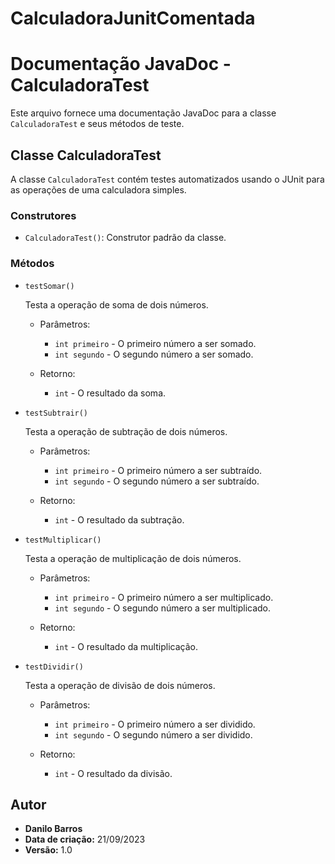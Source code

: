 # CalculadoraJunitComentada

# Documentação JavaDoc - CalculadoraTest

Este arquivo fornece uma documentação JavaDoc para a classe `CalculadoraTest` e seus métodos de teste.

## Classe CalculadoraTest

A classe `CalculadoraTest` contém testes automatizados usando o JUnit para as operações de uma calculadora simples.

### Construtores

- `CalculadoraTest()`: Construtor padrão da classe.

### Métodos

- `testSomar()`

  Testa a operação de soma de dois números.
  
  - Parâmetros:
    - `int primeiro` - O primeiro número a ser somado.
    - `int segundo` - O segundo número a ser somado.
    
  - Retorno:
    - `int` - O resultado da soma.
    
- `testSubtrair()`

  Testa a operação de subtração de dois números.
  
  - Parâmetros:
    - `int primeiro` - O primeiro número a ser subtraído.
    - `int segundo` - O segundo número a ser subtraído.
    
  - Retorno:
    - `int` - O resultado da subtração.
    
- `testMultiplicar()`

  Testa a operação de multiplicação de dois números.
  
  - Parâmetros:
    - `int primeiro` - O primeiro número a ser multiplicado.
    - `int segundo` - O segundo número a ser multiplicado.
    
  - Retorno:
    - `int` - O resultado da multiplicação.
    
- `testDividir()`

  Testa a operação de divisão de dois números.
  
  - Parâmetros:
    - `int primeiro` - O primeiro número a ser dividido.
    - `int segundo` - O segundo número a ser dividido.
    
  - Retorno:
    - `int` - O resultado da divisão.

## Autor

- **Danilo Barros**
- **Data de criação:** 21/09/2023
- **Versão:** 1.0
